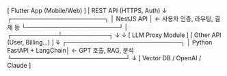 [ Flutter App (Mobile/Web) ]
|
REST API (HTTPS, Auth)
↓
┌──────────────────────┐
│      NestJS API      │  ← 사용자 인증, 라우팅, 결제 등
└──────────────────────┘
|
┌───────────┴───────────┐
↓                       ↓
[ LLM Proxy Module ]     [ Other API (User, Billing...) ]
↓
┌───────────────────────────┐
│  Python FastAPI + LangChain│  ← GPT 호출, RAG, 분석
└───────────────────────────┘
↓
[ Vector DB / OpenAI / Claude ]


